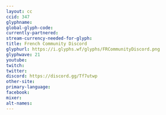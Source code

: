 ```yaml
---
layout: cc
ccid: 347
glyphname: 
global-glyph-code: 
currently-partnered: 
stream-currency-needed-for-glyph: 
title: French Community Discord
glyphurl: https://i.glyphs.wf/glyphs/FRCommunityDiscord.png
glyphwave: 21
youtube: 
twitch: 
twitter: 
discord: https://discord.gg/Tf7utwp
other-site: 
primary-language: 
facebook: 
mixer: 
alt-names: 
---
```


